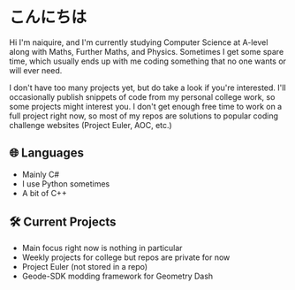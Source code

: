 # こんにちは
Hi I'm naiquire, and I'm currently studying Computer Science at A-level along with Maths, Further Maths, and Physics. Sometimes I get some spare time, which usually ends up with me coding something that no one wants or will ever need.

I don't have too many projects yet, but do take a look if you're interested. I'll occasionally publish snippets of code from my personal college work, so some projects might interest you. I don't get enough free time to work on a full project right now, so most of my repos are solutions to popular coding challenge websites (Project Euler, AOC, etc.)

## 🌐 Languages
- Mainly C#
- I use Python sometimes
- A bit of C++

## 🛠️ Current Projects
- Main focus right now is nothing in particular
- Weekly projects for college but repos are private for now
- Project Euler (not stored in a repo)
- Geode-SDK modding framework for Geometry Dash
